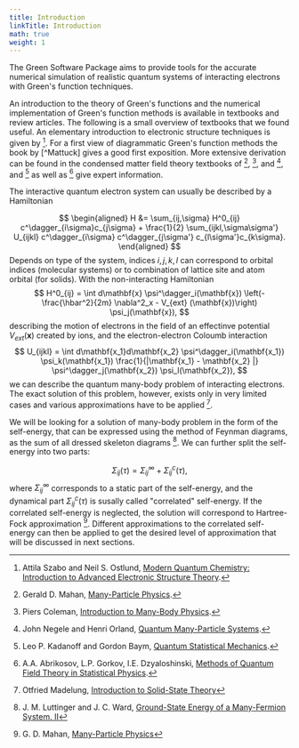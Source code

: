```yaml
---
title: Introduction
linkTitle: Introduction
math: true
weight: 1
---
```



The Green Software Package aims to provide tools for the accurate numerical simulation of realistic quantum systems of interacting electrons with Green's function techniques.

An introduction to the theory of Green's functions and the numerical implementation of Green's function methods is available in textbooks and review articles. The following is a small overview of textbooks that we found useful. An elementary introduction to electronic structure techniques is given by [^SzaboOstlund]. For a first view of diagrammatic Green's function methods the book by [^Mattuck] gives a good first exposition. More extensive derivation can be found in the condensed matter field theory textbooks of [^Mahan], [^Coleman], and [^NegeleOrland], and [^KadanoffBaym] as well as [^AbrikosovGorkovDzyaloshinski] give expert information.

The interactive quantum electron system can usually be described by a Hamiltonian 

$$
\begin{aligned}
H &= \sum_{ij,\sigma} H^0_{ij} c^\dagger_{i\sigma}c_{j\sigma} + \frac{1}{2} \sum_{ijkl,\sigma\sigma'} U_{ijkl} c^\dagger_{i\sigma} c^\dagger_{j\sigma'} c_{l\sigma'}c_{k\sigma}.
\end{aligned}
$$
Depends on type of the system, indices $i,j,k,l$ can correspond to orbital indices (molecular systems) or to combination of lattice site and atom orbital (for solids). With the non-interacting
Hamiltonian
$$
H^0_{ij} = \int d\mathbf{x} \psi^\dagger_i(\mathbf{x})  \left(-\frac{\hbar^2}{2m} \nabla^2_x  - V_{ext} (\mathbf{x})\right)  \psi_j(\mathbf{x}),
$$
describing the motion of electrons in the field of an effectinve potential $V_{ext}(\mathbf{x})$ created by ions, and the electron-electron Coloumb interaction
$$
U_{ijkl} = \int d\mathbf{x_1}d\mathbf{x_2} \psi^\dagger_i(\mathbf{x_1}) \psi_k(\mathbf{x_1}) \frac{1}{|\mathbf{x_1} - \mathbf{x_2} |} \psi^\dagger_j(\mathbf{x_2}) \psi_l(\mathbf{x_2}),
$$
we can describe the quantum many-body problem of interacting electrons. The exact solution of this problem, however, exists only in very limited cases and various approximations have to be applied [^madelung].

We will be looking for a solution of many-body problem in the form of the self-energy, that can be expressed using  the method of Feynman diagrams,
as the sum of all dressed skeleton diagrams [^luttinger]. We can further split the self-energy into two parts:

$$
\Sigma_{ij}(\tau) = \Sigma^\infty_{ij} + \Sigma^c_{ij}(\tau),
$$
where $\Sigma^\infty_{ij}$ corresponds to a static part of the self-energy, and the dynamical part $\Sigma^c_{ij}(\tau)$ is susally called "correlated" self-energy.
If the correlated self-energy is neglected, the solution will correspond to Hartree-Fock approximation [^hartreefock].
Different approximations to the correlated self-energy can then be applied to get the desired level of approximation that will be discussed in next sections.

[^SzaboOstlund]: Attila Szabo and Neil S. Ostlund, [Modern Quantum Chemistry: Introduction to Advanced Electronic Structure Theory](https://store.doverpublications.com/products/9780486691862).
[^Mahan]: Gerald D. Mahan, [Many-Particle Physics](https://link.springer.com/book/10.1007/978-1-4757-5714-9).
[^Coleman]: Piers Coleman, [Introduction to Many-Body Physics](https://www.cambridge.org/core/books/introduction-to-manybody-physics/B7598FC1FCEE0285F5EC767E835854C8).
[^NegeleOrland]: John Negele and Henri Orland, [Quantum Many-Particle Systems](https://www.amazon.com/Quantum-Many-particle-Systems-Frontiers-Physics/dp/0738200522).
[^KadanoffBaym]: Leo P. Kadanoff and Gordon Baym, [Quantum Statistical Mechanics](https://www.taylorfrancis.com/books/mono/10.1201/9780429493218/quantum-statistical-mechanics-leo-kadanoff).
[^AbrikosovGorkovDzyaloshinski]: A.A. Abrikosov, L.P. Gorkov, I.E. Dzyaloshinski, [Methods of Quantum Field Theory in Statistical Physics](https://books.google.com/books/about/Methods_of_Quantum_Field_Theory_in_Stati.html).
[^madelung]: Otfried Madelung, [Introduction to Solid-State Theory](https://doi.org/10.1007/978-3-642-61885-7)
[^luttinger]: J. M. Luttinger and J. C. Ward,  [Ground-State Energy of a Many-Fermion System. II](https://doi.org/10.1103/PhysRev.118.1417)
[^hartreefock]: G. D. Mahan, [Many-Particle Physics](https://doi.org/10.1007/978-1-4757-5714-9)
[^rohringer]: Georg Rohringer et al., [Diagrammatic routes to nonlocal correlations beyond dynamical mean field theory](https://doi.org/10.1103/RevModPhys.90.025003)
